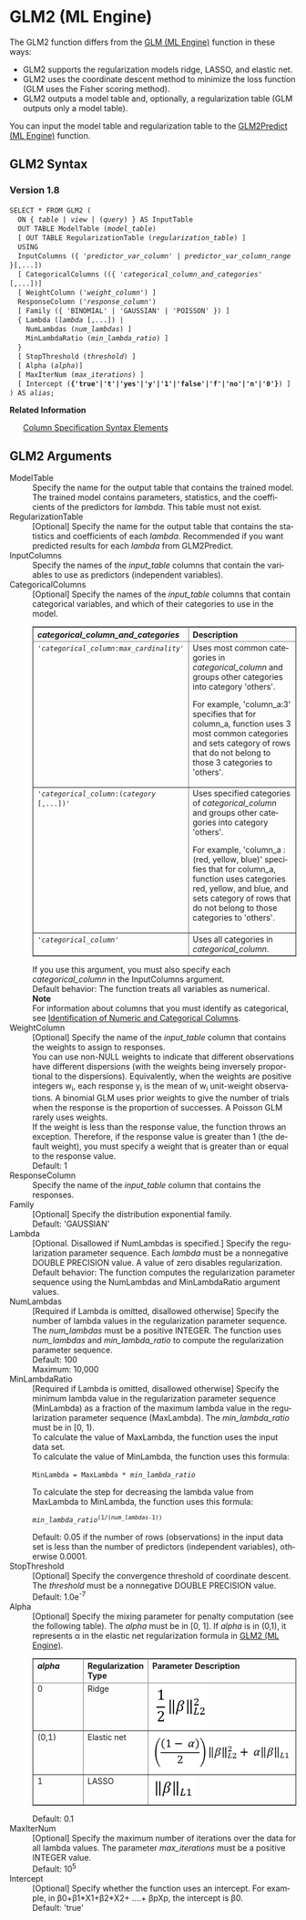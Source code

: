 <html><head></head><body><div class="nested0" aria-labelledby="ariaid-title1" topicindex="1" topicid="ynr1507159835395" id="ynr1507159835395"><h1 class="title topictitle1" id="ariaid-title1">GLM2 (ML Engine)</h1><div class="body conbody"><div class="section" id="ynr1507159835395__section_fsk_ssm_sbb"><div class="p">The GLM2 function differs from the <a href="eej1558472403086.md#hrv1507149150084">GLM (ML Engine)</a> function in these ways:
<ul class="ul" id="ynr1507159835395__ul_fpz_5f3_mz">
<li class="li">GLM2 supports the regularization models ridge, LASSO, and elastic net.</li>
<li class="li">GLM2 uses the coordinate descent method to minimize the loss function (GLM uses the Fisher scoring method).</li>
<li class="li">GLM2 outputs a model table and, optionally, a regularization table (GLM outputs only a model table).</li></ul></div>
<p class="p">You can input the model table and regularization table to the <a href="jsl1577120614790.md#xju1507161026486">GLM2Predict (ML Engine)</a> function.</p></div></div><div class="topic reference nested1" aria-labelledby="ariaid-title2" topicindex="2" topicid="wgz1507159928415" xml:lang="en-us" lang="en-us" id="wgz1507159928415">
<h2 class="title topictitle2" id="ariaid-title2">GLM2 Syntax</h2><div class="body refbody"><div class="section" id="wgz1507159928415__section_N10011_N1000E_N10001">
<h3 class="title sectiontitle">Version 1.8</h3><pre class="pre codeblock" xml:space="preserve"><code>SELECT * FROM GLM2 (
  <span>ON { <var class="keyword varname">table</var> | <var class="keyword varname">view</var> | (<var class="keyword varname">query</var>) }</span> AS InputTable
  OUT TABLE ModelTable (<var class="keyword varname">model_table</var>)
  [ OUT TABLE RegularizationTable (<var class="keyword varname">regularization_table</var>) ]
  USING
  InputColumns ({ '<var class="keyword varname">predictor_var_column</var>' | <var class="keyword varname">predictor_var_column_range</var> }[,...])
  [ CategoricalColumns (({ '<var class="keyword varname">categorical_column_and_categories</var>' [,...])]
  [ WeightColumn ('<var class="keyword varname">weight_column</var>') ]
  ResponseColumn ('<var class="keyword varname">response_column</var>')
  [ Family ({ 'BINOMIAL' | 'GAUSSIAN' | 'POISSON' }) ]
  { Lambda (<var class="keyword varname">lambda</var> [,...]) |
    NumLambdas (<var class="keyword varname">num_lambdas</var>) ]
    MinLambdaRatio (<var class="keyword varname">min_lambda_ratio</var>) ]
  }
  [ StopThreshold (<var class="keyword varname">threshold</var>) ]
  [ Alpha (<var class="keyword varname">alpha</var>)]
  [ MaxIterNum (<var class="keyword varname">max_iterations</var>) ]
  [ Intercept (<span><b>{'true'|'t'|'yes'|'y'|'1'|'false'|'f'|'no'|'n'|'0'}</b></span>) ]
) AS <var class="keyword varname">alias</var>;</code></pre></div></div><div class="related-links"><div class="linklistheader"><p></p><b>Related Information</b></div>
<ul class="linklist linklist relinfo"><div class="linklistmember"><a href="ndv1557782188375.md">Column Specification Syntax Elements</a></div></ul></div></div><div class="topic reference nested1" aria-labelledby="ariaid-title3" topicindex="3" topicid="mic1507159982725" xml:lang="en-us" lang="en-us" id="mic1507159982725">
<h2 class="title topictitle2" id="ariaid-title3">GLM2 Arguments</h2><div class="body refbody"><div class="section" id="mic1507159982725__section_N10011_N1000E_N10001"><dl class="dl parml"><dt class="dt pt dlterm">ModelTable</dt><dd class="dd pd">Specify the name for the output table that contains the trained model. The trained model contains parameters, statistics, and the coefficients of the predictors for <var class="keyword varname">lambda</var>. This table must not exist.</dd><dt class="dt pt dlterm">RegularizationTable</dt><dd class="dd pd">[Optional] Specify the name for the output table that contains the statistics and coefficients of each <var class="keyword varname">lambda</var>. Recommended if you want predicted results for each <var class="keyword varname">lambda</var> from GLM2Predict.</dd><dt class="dt pt dlterm">InputColumns</dt><dd class="dd pd">Specify the names of the <var class="keyword varname">input_table</var> columns that contain the variables to use as predictors (independent variables).</dd><dt class="dt pt dlterm">CategoricalColumns</dt><dd class="dd pd">[Optional] Specify the names of the <var class="keyword varname">input_table</var> columns that contain categorical variables, and which of their categories to use in the model.</dd><dd class="dd pd ddexpand"><div class="tablenoborder"><table cellpadding="4" cellspacing="0" summary="" id="mic1507159982725__table_sxq_xqy_fdb" class="table" frame="border" border="1" rules="all"><div class="caption"></div><colgroup span="1"><col style="width:50%" span="1"></col><col style="width:50%" span="1"></col></colgroup><thead class="thead" style="text-align:left;"><tr class="row"><th class="entry cellrowborder" style="vertical-align:top;" id="d39761e200" rowspan="1" colspan="1"><var class="keyword varname">categorical_column_and_categories</var></th><th class="entry cellrowborder" style="vertical-align:top;" id="d39761e203" rowspan="1" colspan="1">Description</th></tr></thead><tbody class="tbody"><tr class="row"><td class="entry cellrowborder" style="vertical-align:top;" headers="d39761e200" rowspan="1" colspan="1"><code class="ph codeph">'<var class="keyword varname">categorical_column</var>:<var class="keyword varname">max_cardinality</var>'</code></td><td class="entry cellrowborder" style="vertical-align:top;" headers="d39761e203" rowspan="1" colspan="1">Uses most common categories in <var class="keyword varname">categorical_column</var> and groups other categories into category 'others'. 
<p class="p">For example, 'column_a:3' specifies that for column_a, function uses 3 most common categories and sets category of rows that do not belong to those 3 categories to 'others'.</p></td></tr><tr class="row"><td class="entry cellrowborder" style="vertical-align:top;" headers="d39761e200" rowspan="1" colspan="1"><code class="ph codeph">'<var class="keyword varname">categorical_column</var>:(<var class="keyword varname">category</var> [,...])'</code></td><td class="entry cellrowborder" style="vertical-align:top;" headers="d39761e203" rowspan="1" colspan="1">Uses specified categories of <var class="keyword varname">categorical_column</var> and groups other categories into category 'others'. 
<p class="p">For example, 'column_a : (red, yellow, blue)' specifies that for column_a, function uses categories red, yellow, and blue, and sets category of rows that do not belong to those categories to 'others'.</p></td></tr><tr class="row"><td class="entry cellrowborder" style="vertical-align:top;" headers="d39761e200" rowspan="1" colspan="1"><code class="ph codeph">'<var class="keyword varname">categorical_column</var>'</code></td><td class="entry cellrowborder" style="vertical-align:top;" headers="d39761e203" rowspan="1" colspan="1">Uses all categories in <var class="keyword varname">categorical_column</var>.</td></tr></tbody></table></div></dd><dd class="dd pd ddexpand">If you use this argument, you must also specify each <var class="keyword varname">categorical_column</var> in the InputColumns argument.</dd><dd class="dd pd ddexpand">Default behavior: The function treats all variables as numerical.<div class="note note" id="mic1507159982725__note_N10040_N10037_N10030_N10017_N10013_N10010_N10001"><span><b>Note</b></span><div class="notebody">For information about columns that you must identify as categorical, see <a href="uxa1540574678350.md">Identification of Numeric and Categorical Columns</a>.</div></div></dd><dt class="dt pt dlterm">WeightColumn</dt><dd class="dd pd">[Optional] Specify the name of the <var class="keyword varname">input_table</var> column that contains the weights to assign to responses.</dd><dd class="dd pd ddexpand">You can use non-NULL weights to indicate that different observations have different dispersions (with the weights being inversely proportional to the dispersions). Equivalently, when the weights are positive integers w<span><sub>i</sub></span>, each response y<span><sub>i</sub></span> is the mean of w<span><sub>i</sub></span> unit-weight observations. A binomial GLM uses prior weights to give the number of trials when the response is the proportion of successes. A Poisson GLM rarely uses weights.</dd><dd class="dd pd ddexpand">If the weight is less than the response value, the function throws an exception. Therefore, if the response value is greater than 1 (the default weight), you must specify a weight that is greater than or equal to the response value.</dd><dd class="dd pd ddexpand">Default: 1</dd><dt class="dt pt dlterm">ResponseColumn</dt><dd class="dd pd">Specify the name of the <var class="keyword varname">input_table</var> column that contains the responses.</dd><dt class="dt pt dlterm">Family</dt><dd class="dd pd">[Optional] Specify the distribution exponential family.</dd><dd class="dd pd ddexpand">Default: 'GAUSSIAN'</dd><dt class="dt pt dlterm">Lambda</dt><dd class="dd pd">[Optional. Disallowed if NumLambdas is specified.] Specify the regularization parameter sequence. Each <var class="keyword varname">lambda</var> must be a nonnegative DOUBLE PRECISION value. A value of zero disables regularization.</dd><dd class="dd pd ddexpand">Default behavior: The function computes the regularization parameter sequence using the NumLambdas and MinLambdaRatio argument values.</dd><dt class="dt pt dlterm">NumLambdas</dt><dd class="dd pd">[Required if Lambda is omitted, disallowed otherwise] Specify the number of lambda values in the regularization parameter sequence. The <var class="keyword varname">num_lambdas</var> must be a positive INTEGER. The function uses <var class="keyword varname">num_lambdas</var> and <var class="keyword varname">min_lambda_ratio</var> to compute the regularization parameter sequence.</dd><dd class="dd pd ddexpand">Default: 100</dd><dd class="dd pd ddexpand">Maximum: 10,000</dd><dt class="dt pt dlterm">MinLambdaRatio</dt><dd class="dd pd">[Required if Lambda is omitted, disallowed otherwise] Specify the minimum lambda value in the regularization parameter sequence (MinLambda) as a fraction of the maximum lambda value in the regularization parameter sequence (MaxLambda). The <var class="keyword varname">min_lambda_ratio</var> must be in [0, 1). </dd><dd class="dd pd ddexpand">To calculate the value of MaxLambda, the function uses the input data set.</dd><dd class="dd pd ddexpand">To calculate the value of MinLambda, the function uses this formula:
<p class="p"><code class="ph codeph">MinLambda = MaxLambda * <var class="keyword varname">min_lambda_ratio</var></code></p></dd><dd class="dd pd ddexpand">To calculate the step for decreasing the lambda value from MaxLambda to MinLambda, the function uses this formula:
<p class="p"><code class="ph codeph"><var class="keyword varname">min_lambda_ratio</var><span><sup>(1/(<var class="keyword varname">num_lambdas</var>-1))</sup></span></code></p></dd><dd class="dd pd ddexpand">Default: 0.05 if the number of rows (observations) in the input data set is less than the number of predictors (independent variables), otherwise 0.0001.</dd><dt class="dt pt dlterm">StopThreshold</dt><dd class="dd pd">[Optional] Specify the convergence threshold of coordinate descent. The <var class="keyword varname">threshold</var> must be a nonnegative DOUBLE PRECISION value.</dd><dd class="dd pd ddexpand">Default: 1.0e<span><sup>-7</sup></span></dd><dt class="dt pt dlterm">Alpha</dt><dd class="dd pd">[Optional] Specify the mixing parameter for penalty computation (see the following table). The <var class="keyword varname">alpha</var> must be in [0, 1]. If <var class="keyword varname">alpha</var> is in (0,1), it represents α in the elastic net regularization formula in <a href="wdd1577120506488.md#ynr1507159835395">GLM2 (ML Engine)</a>.
<div class="tablenoborder"><table cellpadding="4" cellspacing="0" summary="" id="mic1507159982725__table_bdv_f35_lz" class="table" frame="border" border="1" rules="all"><div class="caption"></div><colgroup span="1"><col style="width:20%" span="1"></col><col style="width:20%" span="1"></col><col style="width:60%" span="1"></col></colgroup><thead class="thead" style="text-align:left;"><tr class="row"><th class="entry cellrowborder" style="vertical-align:top;" id="d39761e402" rowspan="1" colspan="1"><var class="keyword varname">alpha</var></th><th class="entry cellrowborder" style="vertical-align:top;" id="d39761e405" rowspan="1" colspan="1">Regularization Type</th><th class="entry cellrowborder" style="vertical-align:top;" id="d39761e407" rowspan="1" colspan="1">Parameter Description</th></tr></thead><tbody class="tbody"><tr class="row"><td class="entry cellrowborder" style="vertical-align:top;" headers="d39761e402" rowspan="1" colspan="1">0</td><td class="entry cellrowborder" style="vertical-align:top;" headers="d39761e405" rowspan="1" colspan="1">Ridge</td><td class="entry cellrowborder" style="vertical-align:top;" headers="d39761e407" rowspan="1" colspan="1"><img class="image" id="mic1507159982725__image_trx_kkp_4z" src="hjg1527875586223.png"></img></td></tr><tr class="row"><td class="entry cellrowborder" style="vertical-align:top;" headers="d39761e402" rowspan="1" colspan="1">(0,1)</td><td class="entry cellrowborder" style="vertical-align:top;" headers="d39761e405" rowspan="1" colspan="1">Elastic net</td><td class="entry cellrowborder" style="vertical-align:top;" headers="d39761e407" rowspan="1" colspan="1"><img class="image" id="mic1507159982725__image_s1s_xxc_12b" src="lcy1527880270334.png"></img></td></tr><tr class="row"><td class="entry cellrowborder" style="vertical-align:top;" headers="d39761e402" rowspan="1" colspan="1">1</td><td class="entry cellrowborder" style="vertical-align:top;" headers="d39761e405" rowspan="1" colspan="1">LASSO</td><td class="entry cellrowborder" style="vertical-align:top;" headers="d39761e407" rowspan="1" colspan="1"><img class="image" id="mic1507159982725__image_dzl_hlp_4z" src="cuy1527878530860.png"></img></td></tr></tbody></table></div></dd><dd class="dd pd ddexpand">Default: 0.1</dd><dt class="dt pt dlterm">MaxIterNum</dt><dd class="dd pd">[Optional] Specify the maximum number of iterations over the data for all lambda values. The parameter <var class="keyword varname">max_iterations</var> must be a positive INTEGER value.</dd><dd class="dd pd ddexpand">Default: 10<span><sup>5</sup></span></dd><dt class="dt pt dlterm">Intercept</dt><dd class="dd pd">[Optional] Specify whether the function uses an intercept. For example, in β0+β1*X1+β2*X2+ ....+ βpXp, the intercept is β0.</dd><dd class="dd pd ddexpand">Default: 'true'</dd></dl></div></div></div></div></body></html>
